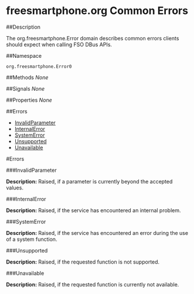 
# freesmartphone.org Common Errors
            
##Description


The org.freesmartphone.Error domain describes common errors clients should expect when calling FSO DBus APIs.


##Namespace


```org.freesmartphone.Error0```


##Methods
*None*

##Signals
*None*

##Properties
*None*

##Errors

* [InvalidParameter](InvalidParameter)
* [InternalError](InternalError)
* [SystemError](SystemError)
* [Unsupported](Unsupported)
* [Unavailable](Unavailable)


#Errors

###<a name="InvalidParameter">InvalidParameter</a>

**Description:** Raised, if a parameter is currently beyond the accepted values. 


###<a name="InternalError">InternalError</a>

**Description:** Raised, if the service has encountered an internal problem. 


###<a name="SystemError">SystemError</a>

**Description:** Raised, if the service has encountered an error during the use of a system function. 


###<a name="Unsupported">Unsupported</a>

**Description:** Raised, if the requested function is not supported. 


###<a name="Unavailable">Unavailable</a>

**Description:** Raised, if the requested function is currently not available. 


